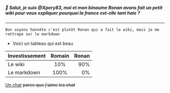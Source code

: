  ##### 👋 Salut, je suis @Xpery83, moi et mon binaume Ronan avons fait un petit wiki pour vous expliquer pourquoi la france est-elle tant haie ?
 ---
```Bon soyons honnête c'est plutôt Ronan qui a fait le wiki, mais je me rattrape sur le markdown```
- Voici un tableau qui est beau

| Investissement| Romain        | Ronan |
| ------------- |:-------------:| -----:|
| Le wiki       | 10%           | 90%   |
| Le markdown   | 100%          | 0%    |

[Un chat](https://user-images.githubusercontent.com/115998889/196212922-6ce9fafb-c6c0-4925-9d4c-067fc6e4019f.jpeg) ~~parce que j'aime les chat~~
